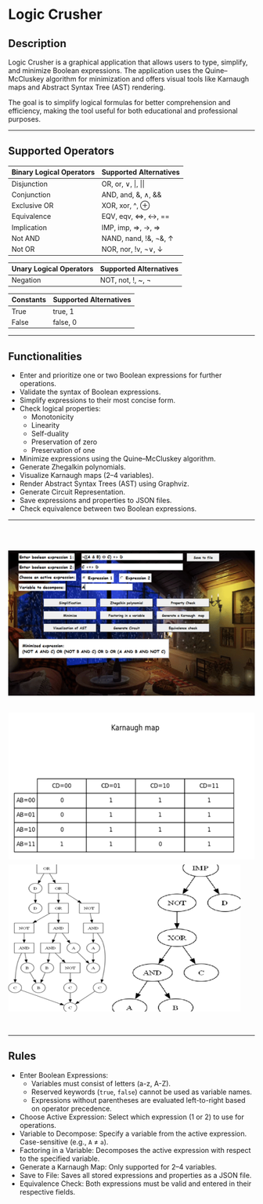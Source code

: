 # **Logic Crusher**

## **Description**

Logic Crusher is a graphical application that allows users to type, simplify, and minimize Boolean expressions. The application uses the Quine–McCluskey algorithm for minimization and offers visual tools like Karnaugh maps and Abstract Syntax Tree (AST) rendering. 

The goal is to simplify logical formulas for better comprehension and efficiency, making the tool useful for both educational and professional purposes.

---

## **Supported Operators**

| Binary Logical Operators | Supported Alternatives |
|---------------------------|------------------------|
| Disjunction              | OR, or, ∨, \|, \|\|    |
| Conjunction              | AND, and, &, ∧, &&     |
| Exclusive OR             | XOR, xor, ^, ⊕         |
| Equivalence              | EQV, eqv, <=>, ↔, ==   |
| Implication              | IMP, imp, =>, →, ⇒     |
| Not AND                  | NAND, nand, !&, ¬&, ↑  |
| Not OR                   | NOR, nor, !v, ¬∨, ↓    |

| Unary Logical Operators | Supported Alternatives |
|--------------------------|------------------------|
| Negation                | NOT, not, !, ~, ¬      |

| Constants  | Supported Alternatives |
|------------|-------------------------|
| True       | true, 1                 |
| False      | false, 0                |

---

## **Functionalities**

- Enter and prioritize one or two Boolean expressions for further operations.
- Validate the syntax of Boolean expressions.
- Simplify expressions to their most concise form.
- Check logical properties:
  - Monotonicity
  - Linearity
  - Self-duality
  - Preservation of zero
  - Preservation of one
- Minimize expressions using the Quine–McCluskey algorithm.
- Generate Zhegalkin polynomials.
- Visualize Karnaugh maps (2–4 variables).
- Render Abstract Syntax Trees (AST) using Graphviz.
- Generate Circuit Representation.
- Save expressions and properties to JSON files.
- Check equivalence between two Boolean expressions.

---
<br><br>
<div style="display: flex; flex-wrap: wrap; gap: 10px;">
    <img src="screenshots/screenshot4.png" alt="Image 1" width="1000"/>
</div>
<br><br>
<div style="display: flex; flex-wrap: wrap; gap: 10px;">
    <img src="screenshots/screenshot7.png" alt="Image 7" width="525" height = "300"/>
    <img src="screenshots/screenshot10.png" alt="Image 8" width="475" height = "300"/>
</div>
<br><br>

---

## **Rules**

- Enter Boolean Expressions:
   - Variables must consist of letters (a-z, A-Z).
   - Reserved keywords (`true`, `false`) cannot be used as variable names.
   - Expressions without parentheses are evaluated left-to-right based on operator precedence.
- Choose Active Expression: Select which expression (1 or 2) to use for operations.
- Variable to Decompose: Specify a variable from the active expression. Case-sensitive (e.g., `A` ≠ `a`).
- Factoring in a Variable: Decomposes the active expression with respect to the specified variable.
- Generate a Karnaugh Map: Only supported for 2–4 variables.
- Save to File: Saves all stored expressions and properties as a JSON file. 
- Equivalence Check: Both expressions must be valid and entered in their respective fields.

